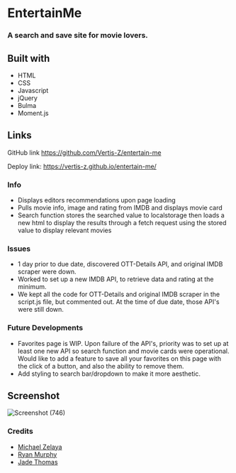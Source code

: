 # EntertainMe

### A search and save site for movie lovers.

## Built with
* HTML
* CSS
* Javascript
* jQuery
* Bulma
* Moment.js

## Links
GitHub link https://github.com/Vertis-Z/entertain-me

Deploy link: https://vertis-z.github.io/entertain-me/

### Info
* Displays editors recommendations upon page loading
* Pulls movie info, image and rating from IMDB and displays movie card
* Search function stores the searched value to localstorage then loads a new html to display the results through a fetch request using the stored value to display relevant movies

### Issues
* 1 day prior to due date, discovered OTT-Details API, and original IMDB scraper were down. 
* Worked to set up a new IMDB API, to retrieve data and rating at the minimum. 
* We kept all the code for OTT-Details and original IMDB scraper in the script.js file, but commented out. At the time of due date, those API's were still down. 

### Future Developments
* Favorites page is WIP. Upon failure of the API's, priority was to set up at least one new API so search function and movie cards were operational. Would like to add a feature to save all your favorites on this page with the click of a button, and also the ability to remove them. 
* Add styling to search bar/dropdown to make it more aesthetic.

## Screenshot

![Screenshot (746)](https://user-images.githubusercontent.com/101135574/168494954-81aa5e4f-80dc-4601-9da1-18a86055ada5.png)

### Credits
* [Michael Zelaya](https://github.com/Vertis-Z)
* [Ryan Murphy](https://github.com/TheDecoder007)
* [Jade Thomas](https://github.com/thomasUC18)
